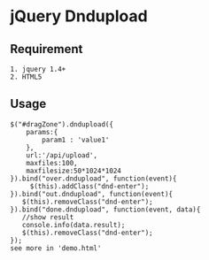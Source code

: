 jQuery Dndupload
=============

Requirement
-----------
    1. jquery 1.4+
    2. HTML5


Usage
-----
	$("#dragZone").dndupload({
		params:{
            param1 : 'value1'
        },
        url:'/api/upload',
        maxfiles:100,
        maxfilesize:50*1024*1024
    }).bind("over.dndupload", function(event){
         $(this).addClass("dnd-enter");
    }).bind("out.dndupload", function(event){
	   $(this).removeClass("dnd-enter");
	}).bind("done.dndupload", function(event, data){
	   //show result
	   console.info(data.result);
	   $(this).removeClass("dnd-enter");
	});
    see more in 'demo.html'
